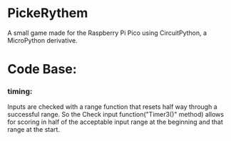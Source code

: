 # PickeRythem
 A small game made for the Raspberry Pi Pico using CircuitPython, a MicroPython derivative.

# Code Base:
### timing:
Inputs are checked with a range function that resets half way through a successful range. So the Check input function("Timer3()" method) allows for scoring in half of the acceptable input range at the beginning and that range at the start.
